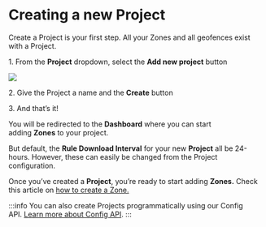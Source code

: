 Creating a new Project
======================

Create a Project is your first step. All your Zones and all geofences exist with a Project.

1\. From the **Project** dropdown, select the **Add new project** button

![](https://docs.bluedot.io/wp-content/uploads/2022/09/canvas-add-project-1024x518.jpg)

2\. Give the Project a name and the **Create** button

3\. And that’s it!

You will be redirected to the **Dashboard** where you can start adding **Zones** to your project.

But default, the **Rule Download Interval** for your new **Project** all be 24-hours. However, these can easily be changed from the Project configuration.

Once you’ve created a **Project**, you’re ready to start adding **Zones.** Check this article on [how to create a Zone.](../Canvas/Add%20a%20new%20zone.md)


:::info
You can also create Projects programmatically using our Config API. [Learn more about Config API](../APIs/Config%20API/Overview.md).
:::